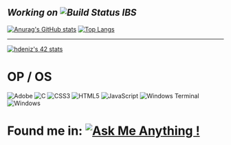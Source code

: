 ## _Working on ![Build Status](https://cdn.discordapp.com/attachments/759517116801351762/1027305129189318676/animation.gif) IBS_

[![Anurag's GitHub stats](https://github-readme-stats.vercel.app/api?username=TeomanDeniz&show_icons=true&theme=dark)](https://github.com/TeomanDeniz/github-readme-stats)
[![Top Langs](https://github-readme-stats.vercel.app/api/top-langs/?username=TeomanDeniz&layout=compact&show_icons=true&theme=dark)](https://github.com/TeomanDeniz/github-readme-stats)
<hr></hr>

[![hdeniz's 42 stats](https://badge.mediaplus.ma/darkgray/hdeniz?1337Badge=off&UM6P=off)](https://github.com/oakoudad/badge42)

# OP / OS
![Adobe](https://img.shields.io/badge/adobe-%23FF0000.svg?style=for-the-badge&logo=adobe&logoColor=white) ![C](https://img.shields.io/badge/c-%2300599C.svg?style=for-the-badge&logo=c&logoColor=white) ![CSS3](https://img.shields.io/badge/css3-%231572B6.svg?style=for-the-badge&logo=css3&logoColor=white) ![HTML5](https://img.shields.io/badge/html5-%23E34F26.svg?style=for-the-badge&logo=html5&logoColor=white) ![JavaScript](https://img.shields.io/badge/javascript-%23323330.svg?style=for-the-badge&logo=javascript&logoColor=%23F7DF1E) ![Windows Terminal](https://img.shields.io/badge/Windows%20Terminal-%234D4D4D.svg?style=for-the-badge&logo=windows-terminal&logoColor=white) ![Windows](https://img.shields.io/badge/Windows-0078D6?style=for-the-badge&logo=windows&logoColor=white)
# Found me in: [![Ask Me Anything !](https://img.shields.io/badge/Discord-%237289DA.svg?style=for-the-badge&logo=discord&logoColor=white)](https://discord.gg/jS84waHnrU)
